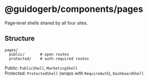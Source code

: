 # @guidogerb/components/pages

Page‑level shells shared by all four sites.

## Structure

```
pages/
  public/       # open routes
  protected/    # auth‑required routes
```

Public: `PublicShell`, `MarketingShell`  
Protected: `ProtectedShell` (wraps with `RequireAuth`), `DashboardShell`
